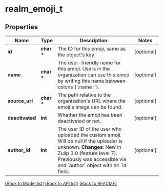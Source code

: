 # realm_emoji_t

## Properties
Name | Type | Description | Notes
------------ | ------------- | ------------- | -------------
**id** | **char \*** | The ID for this emoji, same as the object&#39;s key.  | [optional] 
**name** | **char \*** | The user-friendly name for this emoji. Users in the organization can use this emoji by writing this name between colons (&#x60;:name  :&#x60;).  | [optional] 
**source_url** | **char \*** | The path relative to the organization&#39;s URL where the emoji&#39;s image can be found.  | [optional] 
**deactivated** | **int** | Whether the emoji has been deactivated or not.  | [optional] 
**author_id** | **int** | The user ID of the user who uploaded the custom emoji. Will be null if the uploader is unknown.  **Changes**: New in Zulip 3.0 (feature level 7).  Previously was accessible via and &#x60;author&#x60; object with an &#x60;id&#x60; field.  | [optional] 

[[Back to Model list]](../README.md#documentation-for-models) [[Back to API list]](../README.md#documentation-for-api-endpoints) [[Back to README]](../README.md)



